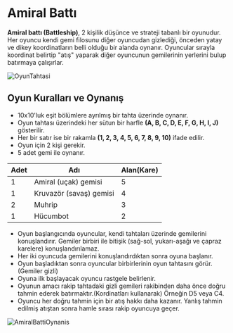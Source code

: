 # Amiral Battı

**Amiral battı (Battleship)**, 2 kişilik düşünce ve strateji tabanlı bir oyunudur. Her oyuncu kendi gemi filosunu diğer oyuncudan gizlediği, önceden yatay ve dikey koordinatların belli olduğu bir alanda oynanır. Oyuncular sırayla koordinat belirtip "atış" yaparak diğer oyuncunun gemilerinin yerlerini bulup batırmaya çalışırlar.

 ![OyunTahtasi](https://i.pinimg.com/originals/23/3a/bb/233abb0e0cf0bf11a7269c59860b822f.jpg?raw=true "Amiral Battı Oyun Tahtası")  
 
 ## Oyun Kuralları ve Oynanış
 
 - 10x10'luk eşit bölümlere ayrılmış bir tahta üzerinde oynanır.
 - Oyun tahtası üzerindeki her sütun bir harfle **(A, B, C, D, E, F, G, H, I, J)** gösterilir.
 - Her bir satır ise bir rakamla **(1, 2, 3, 4, 5, 6, 7, 8, 9, 10)** ifade edilir.
 - Oyun için 2 kişi gerekir.
 - 5 adet gemi ile oynanır.
 
 | Adet | Adı                    | Alan(Kare) |
|------|------------------------|------------|
| 1    | Amiral (uçak) gemisi   |      5     |
| 1    | Kruvazör (savaş) gemisi |      4     |
| 2    | Muhrip                 |      3     |
| 1    | Hücumbot               |      2     |
 
- Oyun başlangıcında oyuncular, kendi tahtaları üzerinde gemilerini konuşlandırır. Gemiler birbiri ile bitişik (sağ-sol, yukarı-aşağı ve çapraz karelere) konuşlandırılamaz.
- Her iki oyuncuda gemilerini konuşlandırdıktan sonra oyuna başlanır.
- Oyun başladıktan sonra oyuncular birbirlerinin oyun tahtasını görür.(Gemiler gizli)
- Oyuna ilk başlayacak oyuncu rastgele belirlenir.
- Oyunun amacı rakip tahtadaki gizli gemileri rakibinden daha önce doğru tahmin ederek batırmaktır.(Kordinatları kullanarak) Örneğin D5 veya C4.
- Oyuncu her doğru tahmin için bir atış hakkı daha kazanır. Yanlış tahmin edilmiş atıştan sonra hamle sırası rakip oyuncuya geçer.

![AmiralBattiOynanis](https://1.bp.blogspot.com/-Nm5uAxJxOS0/YFdOQ0sfesI/AAAAAAAAC8M/34ZQUUPzHSctcHEjaPxmonJzC_qG-PuaQCLcBGAsYHQ/s720/amiral-batti2.jpg?raw=true "Amiral Battı Oynanış")
